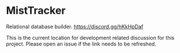 # MistTracker
Relational database builder. 
https://discord.gg/hKkHpDaf

This is the current location for development related discussion for this project. Please open an issue if the link needs to be refreshed.
